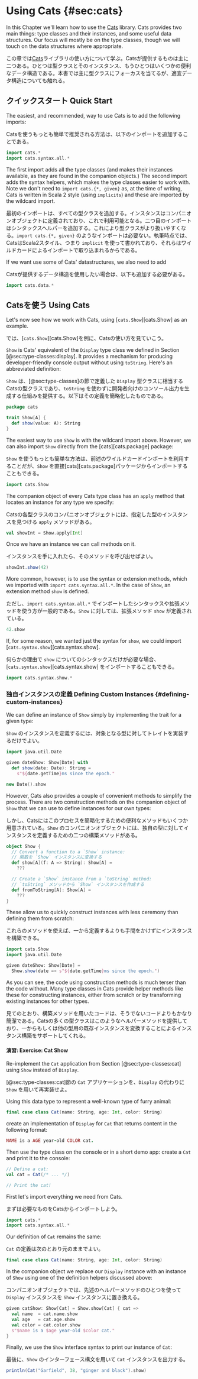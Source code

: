 # Using Cats {#sec:cats}

In this Chapter we'll learn how to use the [Cats](https://typelevel.org/cats) library.
Cats provides two main things: type classes and their instances, and some useful data structures.
Our focus will mostly be on the type classes, though we will touch on the data structures where appropriate.

この章では[Cats](https://typelevel.org/cats)ライブラリの使い方について学ぶ。Catsが提供するものは主に二つある。ひとつは型クラスとそのインスタンス、もうひとつはいくつかの便利なデータ構造である。本書では主に型クラスにフォーカスを当てるが、適宜データ構造についても触れる。

## クイックスタート Quick Start

The easiest, and recommended, way to use Cats is to add the following imports:

Catsを使うもっとも簡単で推奨される方法は、以下のインポートを追加することである。


```scala mdoc:silent
import cats.*
import cats.syntax.all.*
```

The first import adds all the type classes 
(and makes their instances available, as they are found in the companion objects.)
The second import adds the syntax helpers,
which makes the type classes easier to work with.
Note we don't need to `import cats.{*, given}` as, at the time of writing, Cats is written in Scala 2 style (using `implicits`) and these are imported by the wildcard import.

最初のインポートは、すべての型クラスを追加する。インスタンスはコンパニオンオブジェクトに定義されており、これで利用可能となる。二つ目のインポートはシンタックスヘルパーを追加する。これにより型クラスがより扱いやすくなる。`import cats.{*, given}` のようなインポートは必要ない。執筆時点では、CatsはScala2スタイル、つまり `implicit` を使って書かれており、それらはワイルドカードによるインポートで取り込まれるからである。

If we want use some of Cats' datastructures, we also need to add

Catsが提供するデータ構造を使用したい場合は、以下も追加する必要がある。

```scala mdoc:silent
import cats.data.*
```


## Catsを使う Using Cats

Let's now see how we work with Cats, 
using [`cats.Show`][cats.Show] as an example.

では、[`cats.Show`][cats.Show]を例に、Catsの使い方を見ていこう。

`Show` is Cats' equivalent of
the `Display` type class we defined in Section [@sec:type-classes:display].
It provides a mechanism for producing
developer-friendly console output without using `toString`.
Here's an abbreviated definition:

`Show` は、[@sec:type-classes]の節で定義した `Display` 型クラスに相当するCatsの型クラスであり、`toString` を使わずに開発者向けのコンソール出力を生成する仕組みを提供する。以下はその定義を簡略化したものである。

```scala
package cats

trait Show[A] {
  def show(value: A): String
}
```

The easiest way to use `Show` is with the wildcard import above.
However, we can also import `Show` directly from the [cats][cats.package] package:

`Show` を使うもっとも簡単な方法は、前述のワイルドカードインポートを利用することだが、`Show` を直接[cats][cats.package]パッケージからインポートすることもできる。

```scala mdoc:silent
import cats.Show
```

The companion object of every Cats type class has an `apply` method
that locates an instance for any type we specify:

Catsの各型クラスのコンパニオンオブジェクトには、指定した型のインスタンスを見つける `apply` メソッドがある。

```scala mdoc:silent
val showInt = Show.apply[Int]
```

Once we have an instance we can call methods on it.

インスタンスを手に入れたら、そのメソッドを呼び出せばよい。

```scala mdoc
showInt.show(42)
```

More common, however, is to use the syntax or extension methods,
which we imported with `import cats.syntax.all.*`.
In the case of `Show`, an extension method `show` is defined.

ただし、`import cats.syntax.all.*` でインポートしたシンタックスや拡張メソッドを使う方が一般的である。`Show` に対しては、拡張メソッド `show` が定義されている。

```scala mdoc
42.show
```

If, for some reason, we wanted just the syntax for `show`,
we could import [`cats.syntax.show`][cats.syntax.show].

何らかの理由で `show` についてのシンタックスだけが必要な場合、[`cats.syntax.show`][cats.syntax.show] をインポートすることもできる。

```scala mdoc:silent
import cats.syntax.show.*
```


### 独自インスタンスの定義 Defining Custom Instances {#defining-custom-instances}

We can define an instance of `Show`
simply by implementing the trait for a given type:

`Show` のインスタンスを定義するには、対象となる型に対してトレイトを実装するだけでよい。

```scala mdoc:silent
import java.util.Date

given dateShow: Show[Date] with 
  def show(date: Date): String =
    s"${date.getTime}ms since the epoch."
```
```scala mdoc
new Date().show
```

However, Cats also provides
a couple of convenient methods to simplify the process.
There are two construction methods on the companion object of `Show`
that we can use to define instances for our own types:

しかし、Catsにはこのプロセスを簡略化するための便利なメソッドもいくつか用意されている。`Show` のコンパニオンオブジェクトには、独自の型に対してインスタンスを定義するための二つの構築メソッドがある。

```scala
object Show {
  // Convert a function to a `Show` instance:
  // 関数を `Show` インスタンスに変換する
  def show[A](f: A => String): Show[A] =
    ???

  // Create a `Show` instance from a `toString` method:
  // `toString` メソッドから `Show` インスタンスを作成する
  def fromToString[A]: Show[A] =
    ???
}
```

These allow us to quickly construct instances
with less ceremony than defining them from scratch:

これらのメソッドを使えば、一から定義するよりも手間をかけずにインスタンスを構築できる。

```scala mdoc:reset:invisible
import cats.Show
import java.util.Date
```
```scala mdoc:silent
given dateShow: Show[Date] =
  Show.show(date => s"${date.getTime}ms since the epoch.")
```

As you can see, the code using construction methods
is much terser than the code without.
Many type classes in Cats provide helper methods like these
for constructing instances, either from scratch
or by transforming existing instances for other types.

見てのとおり、構築メソッドを用いたコードは、そうでないコードよりもかなり簡潔である。Catsの多くの型クラスはこのようなヘルパーメソッドを提供しており、一からもしくは他の型用の既存インスタンスを変換することによるインスタンス構築をサポートしてくれる。

#### 演習: Exercise: Cat Show

Re-implement the `Cat` application from Section [@sec:type-classes:cat]
using `Show` instead of `Display`.

[@sec:type-classes:cat]節の `Cat` アプリケーションを、`Display` の代わりに `Show` を用いて再実装せよ。

<!-- ここから下はコピペの消し忘れ？ -->

Using this data type to represent a well-known type of furry animal:

```scala
final case class Cat(name: String, age: Int, color: String)
```

create an implementation of `Display` for `Cat`
that returns content in the following format:

```ruby
NAME is a AGE year-old COLOR cat.
```

Then use the type class on the console or in a short demo app:
create a `Cat` and print it to the console:

```scala
// Define a cat:
val cat = Cat(/* ... */)

// Print the cat!
```


<div class="solution">
First let's import everything we need from Cats.

まずは必要なものをCatsからインポートしよう。

```scala mdoc:reset-object:silent
import cats.*
import cats.syntax.all.*
```

Our definition of `Cat` remains the same:

`Cat` の定義は次のとおり元のままでよい。

```scala mdoc:silent
final case class Cat(name: String, age: Int, color: String)
```

In the companion object we replace our `Display` instance with an instance of `Show`
using one of the definition helpers discussed above:

コンパニオンオブジェクトでは、先述のヘルパーメソッドのひとつを使って `Display` インスタンスを `Show` インスタンスに置き換える。

```scala mdoc:silent
given catShow: Show[Cat] = Show.show[Cat] { cat =>
  val name  = cat.name.show
  val age   = cat.age.show
  val color = cat.color.show
  s"$name is a $age year-old $color cat."
}
```

Finally, we use the `Show` interface syntax to print our instance of `Cat`:

最後に、`Show` のインターフェース構文を用いて `Cat` インスタンスを出力する。

```scala mdoc
println(Cat("Garfield", 38, "ginger and black").show)
```
</div>

